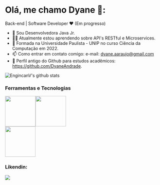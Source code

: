# Olá, me chamo Dyane 👋:

Back-end | Software Developer ❤️ (Em progresso)

- 💼 Sou Desenvolvedora Java Jr.
- 👨‍💻 Atualmente estou aprendendo sobre API's RESTful e Microservices. 
- 🌱 Formada na Universidade Paulista - UNIP no curso Ciência da Computação em 2022.
- 📫 Como entrar em contato comigo: e-mail: dyane.aaraujo@gmail.com
- 📌 Perfil antigo do Github para estudos acadêmicos: https://github.com/DyaneAndrade.

![EngincanV's github stats](https://github-readme-stats.vercel.app/api?username=MulherMarav&show_icons=true&line_height=30)

### Ferramentas e Tecnologias
<div>
<img src="https://cdn.jsdelivr.net/gh/devicons/devicon/icons/java/java-original-wordmark.svg" width="100" height="100" /><img src="https://cdn.jsdelivr.net/gh/devicons/devicon/icons/spring/spring-original-wordmark.svg" width="100" height="100" />
</div>
<div>
<img src="https://cdn.jsdelivr.net/gh/devicons/devicon/icons/mysql/mysql-original-wordmark.svg"  width="100" height="100" />
</div>


### Likendin:
<a href="https://www.linkedin.com/in/dyane-andrade-ara%C3%BAjo-823263143" target="_blank"><img src="https://img.shields.io/badge/-LinkedIn-%230077B5?style=for-the-badge&logo=linkedin&logoColor=white" target="_blank"></a> 

